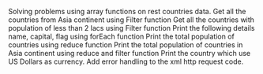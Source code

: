 Solving problems using array functions on rest countries data.
    Get all the countries from Asia continent using Filter function
    Get all the countries with population of less than 2 lacs using Filter function
    Print the following details name, capital, flag using forEach function
    Print the total population of countries using reduce function
    Print the total population of countries in Asia continent using reduce and filter function
    Print the country which use US Dollars as currency.
    Add error handling to the xml http request code.
